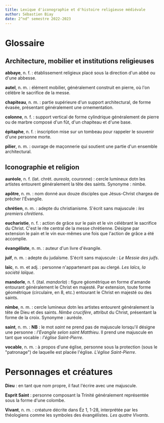 ```yaml
---
title: Lexique d'iconographie et d'histoire religieuse médiévale
author: Sébastien Biay
date: 2^nd^ semestre 2022-2023
---
```



# Glossaire

## Architecture, mobilier et institutions religieuses

**abbaye**, n. f. : établissement religieux placé sous la direction d'un abbé ou d'une abbesse.

**autel**, n. m. : élément mobilier, généralement construit en pierre, où l'on célèbre le sacrifice de la messe.

**chapiteau**, n. m. : partie supérieure d'un support architectural, de forme évasée, présentant généralement une ornementation.

**colonne**, n. f. : support vertical de forme cylindrique généralement de pierre ou de marbre composé d'un fût, d'un chapiteau et d'une base.

**épitaphe**, n. f. : inscription mise sur un tombeau pour rappeler le souvenir d'une personne morte.

**pilier**, n. m. : ouvrage de maçonnerie qui soutient une partie d'un ensemble architectural.


## Iconographie et religion

**auréole**, n. f. (lat. chrét. *aureola*, couronne) : cercle lumineux dotn les artistes entourent généralement la tête des saints. Synonyme : nimbe.

**apôtre**, n. m. : nom donné aux douze disciples que Jésus-Christ chargea de prêcher l'Évangile.

**chrétien**, n. m. : adepte du christianisme. S'écrit sans majuscule : *les premiers chrétiens*.

**eucharistie**, n. f. : action de grâce sur le pain et le vin célébrant le sacrifice du Christ. C'est le rite central de la messe chrétienne. Désigne par extension le pain et le vin eux-mêmes une fois que l'action de grâce a été accomplie.

**évangéliste**, n. m. : auteur d'un livre d'évangile.

**juif**, n. m. : adepte du judaïsme. S'écrit sans majuscule : *Le Messie des juifs*.

**laïc**, n. m. et adj. : personne n'appartenant pas au clergé. *Les laïcs, la société laïque*.

**mandorle**, n. f. (ital. *mandorla*) : figure géométrique en forme d'amande entourant généralement le Christ en majesté. Par extension, toute forme géométrique (circulaire, en 8, etc.) entourant le Christ en majesté ou des saints.

**nimbe**, n. m. : cercle lumineux dotn les artistes entourent généralement la tête de Dieu et des saints. *Nimbe crucifère*, attribut du Christ, présentant la forme de la croix. Synonyme : auréole.

**saint**, n. m. : **NB** : le mot *saint* ne prend pas de majuscule lorsqu'il désigne une personne : *l'Evangile selon saint Matthieu*. Il prend une majuscule en tant que vocable : *l'église Saint-Pierre*.

**vocable**, n. m. : à propos d'une église, personne sous la protection (sous le "patronage") de laquelle est placée l'église. *L'église Saint-Pierre*.


# Personnages et créatures

**Dieu** : en tant que nom propre, il faut l'écrire avec une majuscule.

**Esprit Saint** : personne composant la Trinité généralement représentée sous la forme d'une colombe.

**Vivant**, n. m. : créature décrite dans Éz 1, 1-28, interprétée par les théologiens comme les symboles des évangélistes. *Les quatre Vivants*.
